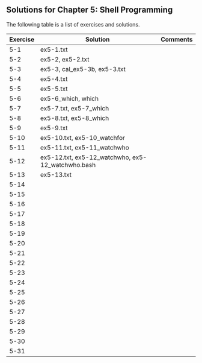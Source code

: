 ## Solutions for Chapter 5: Shell Programming

The following table is a list of exercises and solutions.

|Exercise|Solution                           |Comments|
|--------|-----------------------------------|--------|
|5-1     |ex5-1.txt                          |        |
|5-2     |ex5-2, ex5-2.txt                   |        |
|5-3     |ex5-3, cal_ex5-3b, ex5-3.txt       |        |
|5-4     |ex5-4.txt                          |        |
|5-5     |ex5-5.txt                          |        |
|5-6     |ex5-6_which, which                 |        |
|5-7     |ex5-7.txt, ex5-7_which             |        |
|5-8     |ex5-8.txt, ex5-8_which             |        |
|5-9     |ex5-9.txt                          |        |
|5-10    |ex5-10.txt, ex5-10_watchfor        |        |
|5-11    |ex5-11.txt, ex5-11_watchwho        |        |
|5-12    |ex5-12.txt, ex5-12_watchwho, ex5-12_watchwho.bash  |        |
|5-13    |ex5-13.txt                                   |        |
|5-14    |                                   |        |
|5-15    |                                   |        |
|5-16    |                                   |        |
|5-17    |                                   |        |
|5-18    |                                   |        |
|5-19    |                                   |        |
|5-20    |                                   |        |
|5-21    |                                   |        |
|5-22    |                                   |        |
|5-23    |                                   |        |
|5-24    |                                   |        |
|5-25    |                                   |        |
|5-26    |                                   |        |
|5-27    |                                   |        |
|5-28    |                                   |        |
|5-29    |                                   |        |
|5-30    |                                   |        |
|5-31    |                                   |        |

